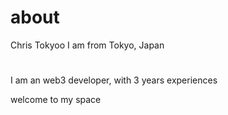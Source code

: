# about
Chris Tokyoo
I am from Tokyo, Japan
#
#
I am an web3 developer, with 3 years experiences

welcome to my space

